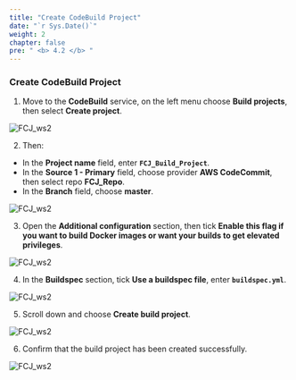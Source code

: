 ```yaml
---
title: "Create CodeBuild Project"
date: "`r Sys.Date()`"
weight: 2
chapter: false
pre: " <b> 4.2 </b> "
---
```


### Create CodeBuild Project

1. Move to the **CodeBuild** service, on the left menu choose **Build projects**, then select **Create project**.

![FCJ_ws2](/FCJ-Workshop-2/images/4.codebuild/1.png)

2. Then:

- In the **Project name** field, enter **`FCJ_Build_Project`**.
- In the **Source 1 - Primary** field, choose provider **AWS CodeCommit**, then select repo **FCJ_Repo**.
- In the **Branch** field, choose **master**.

![FCJ_ws2](/FCJ-Workshop-2/images/4.codebuild/2.png)

3. Open the **Additional configuration** section, then tick **Enable this flag if you want to build Docker images or want your builds to get elevated privileges**.

![FCJ_ws2](/FCJ-Workshop-2/images/4.codebuild/3.png)

4. In the **Buildspec** section, tick **Use a buildspec file**, enter **`buildspec.yml`**.

![FCJ_ws2](/FCJ-Workshop-2/images/4.codebuild/4.png)

5. Scroll down and choose **Create build project**.

![FCJ_ws2](/FCJ-Workshop-2/images/4.codebuild/5.png)

6. Confirm that the build project has been created successfully.

![FCJ_ws2](/FCJ-Workshop-2/images/4.codebuild/6.png)
